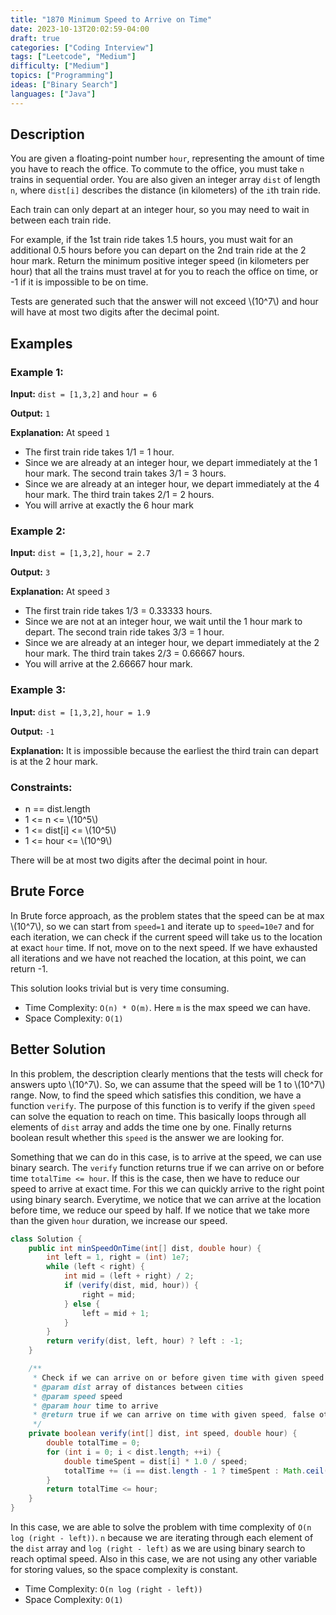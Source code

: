 ```yaml
---
title: "1870 Minimum Speed to Arrive on Time"
date: 2023-10-13T20:02:59-04:00
draft: true
categories: ["Coding Interview"]
tags: ["Leetcode", "Medium"]
difficulty: ["Medium"]
topics: ["Programming"]
ideas: ["Binary Search"]
languages: ["Java"]
---
```


## Description

You are given a floating-point number `hour`, representing the amount of time you have to reach the office. To commute to the office, you must take `n` trains in sequential order. You are also given an integer array `dist` of length `n`, where `dist[i]` describes the distance (in kilometers) of the `i`th train ride.

Each train can only depart at an integer hour, so you may need to wait in between each train ride.

For example, if the 1st train ride takes 1.5 hours, you must wait for an additional 0.5 hours before you can depart on the 2nd train ride at the 2 hour mark.
Return the minimum positive integer speed (in kilometers per hour) that all the trains must travel at for you to reach the office on time, or -1 if it is impossible to be on time.

Tests are generated such that the answer will not exceed \\(10^7\\) and hour will have at most two digits after the decimal point.

## Examples

### Example 1:

**Input:** `dist = [1,3,2]`  and `hour = 6`

**Output:** `1`

**Explanation:** At speed `1`

- The first train ride takes 1/1 = 1 hour.
- Since we are already at an integer hour, we depart immediately at the 1 hour mark. The second train takes 3/1 = 3 hours.
- Since we are already at an integer hour, we depart immediately at the 4 hour mark. The third train takes 2/1 = 2 hours.
- You will arrive at exactly the 6 hour mark

### Example 2:

**Input:** `dist = [1,3,2]`, `hour = 2.7`

**Output:** `3`

**Explanation:** At speed `3`

- The first train ride takes 1/3 = 0.33333 hours.
- Since we are not at an integer hour, we wait until the 1 hour mark to depart. The second train ride takes 3/3 = 1 hour.
- Since we are already at an integer hour, we depart immediately at the 2 hour mark. The third train takes 2/3 = 0.66667 hours.
- You will arrive at the 2.66667 hour mark.

### Example 3:

**Input:** `dist = [1,3,2]`, `hour = 1.9`

**Output:** `-1`

**Explanation:** It is impossible because the earliest the third train can depart is at the 2 hour mark.

### Constraints:

- n == dist.length
- 1 <= n <= \\(10^5\\)
- 1 <= dist[i] <= \\(10^5\\)
- 1 <= hour <= \\(10^9\\)

There will be at most two digits after the decimal point in hour.

## Brute Force

In Brute force approach, as the problem states that the speed can be at max \\(10^7\\), so we can start from `speed=1` and iterate up to `speed=10e7` and for each iteration, we can check if the current speed will take us to the location at exact `hour` time. If not, move on to the next speed. If we have exhausted all iterations and we have not reached the location, at this point, we can return -1.

This solution looks trivial but is very time consuming.

- Time Complexity: `O(n) * O(m)`. Here `m` is the max speed we can have.
- Space Complexity: `O(1)`

## Better Solution

In this problem, the description clearly mentions that the tests will check for answers upto \\(10^7\\). So, we can assume that the speed will be 1 to \\(10^7\\) range. Now, to find the speed which satisfies this condition, we have a function `verify`. The purpose of this function is to verify if the given `speed` can solve the equation to reach on time. This basically loops through all elements of `dist` array and adds the time one by one. Finally returns boolean result whether this `speed` is the answer we are looking for.

Something that we can do in this case, is to arrive at the speed, we can use binary search. The `verify` function returns true if we can arrive on or before time `totalTime <= hour`. If this is the case, then we have to reduce our speed to arrive at exact time. For this we can quickly arrive to the right point using binary search. Everytime, we notice that we can arrive at the location before time, we reduce our speed by half. If we notice that we take more than the given `hour` duration, we increase our speed. 

```java
class Solution {
    public int minSpeedOnTime(int[] dist, double hour) {
        int left = 1, right = (int) 1e7;
        while (left < right) {
            int mid = (left + right) / 2;
            if (verify(dist, mid, hour)) {
                right = mid;
            } else {
                left = mid + 1;
            }
        }
        return verify(dist, left, hour) ? left : -1;
    }

    /**
     * Check if we can arrive on or before given time with given speed
     * @param dist array of distances between cities
     * @param speed speed
     * @param hour time to arrive
     * @return true if we can arrive on time with given speed, false otherwise
     */
    private boolean verify(int[] dist, int speed, double hour) {
        double totalTime = 0;
        for (int i = 0; i < dist.length; ++i) {
            double timeSpent = dist[i] * 1.0 / speed;
            totalTime += (i == dist.length - 1 ? timeSpent : Math.ceil(timeSpent));
        }
        return totalTime <= hour;
    }
}
```

In this case, we are able to solve the problem with time complexity of `O(n log (right - left))`. `n` because we are iterating through each element of the `dist` array and `log (right - left)` as we are using binary search to reach optimal speed. Also in this case, we are not using any other variable for storing values, so the space complexity is constant.

- Time Complexity: `O(n log (right - left))`
- Space Complexity: `O(1)`